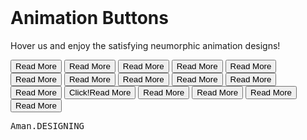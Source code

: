 <header>
   <link href="https://fonts.googleapis.com/css2?family=Lato&display=swap" rel="stylesheet">
   <link rel="stylesheet" type="text/css" href="style.css">
   <style type="text/css">
     
     
   </style>
</header>

<h1>Animation Buttons</h1>
<p>Hover us and enjoy the satisfying neumorphic animation designs!</p>
<div class="frame">
  <button class="custom-btn btn-1">Read More</button>
  <button class="custom-btn btn-2">Read More</button>
  <button class="custom-btn btn-3"><span>Read More</span></button>
  <button class="custom-btn btn-4"><span>Read More</span></button>
  <button class="custom-btn btn-5"><span>Read More</span></button>
  <button class="custom-btn btn-6"><span>Read More</span></button>
  <button class="custom-btn btn-7"><span>Read More</span></button>
  <button class="custom-btn btn-8"><span>Read More</span></button>
  <button class="custom-btn btn-9">Read More</button>
  <button class="custom-btn btn-10">Read More</button>
  <button class="custom-btn btn-11">Read More<div class="dot"></div></button>
  <button class="custom-btn btn-12"><span>Click!</span><span>Read More</span></button>
  <button class="custom-btn btn-13">Read More</button>
  <button class="custom-btn btn-14">Read More</button>
  <button class="custom-btn btn-15">Read More</button>
  <button class="custom-btn btn-16">Read More</button>
  <p style="font-family: Andale Mono, monospace;">
    Aman.DESIGNING</p>
</div>
